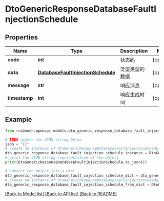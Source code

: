 # DtoGenericResponseDatabaseFaultInjectionSchedule


## Properties

Name | Type | Description | Notes
------------ | ------------- | ------------- | -------------
**code** | **int** | 状态码 | [optional] 
**data** | [**DatabaseFaultInjectionSchedule**](DatabaseFaultInjectionSchedule.md) | 泛型类型的数据 | [optional] 
**message** | **str** | 响应消息 | [optional] 
**timestamp** | **int** | 响应生成时间 | [optional] 

## Example

```python
from rcabench.openapi.models.dto_generic_response_database_fault_injection_schedule import DtoGenericResponseDatabaseFaultInjectionSchedule

# TODO update the JSON string below
json = "{}"
# create an instance of DtoGenericResponseDatabaseFaultInjectionSchedule from a JSON string
dto_generic_response_database_fault_injection_schedule_instance = DtoGenericResponseDatabaseFaultInjectionSchedule.from_json(json)
# print the JSON string representation of the object
print(DtoGenericResponseDatabaseFaultInjectionSchedule.to_json())

# convert the object into a dict
dto_generic_response_database_fault_injection_schedule_dict = dto_generic_response_database_fault_injection_schedule_instance.to_dict()
# create an instance of DtoGenericResponseDatabaseFaultInjectionSchedule from a dict
dto_generic_response_database_fault_injection_schedule_from_dict = DtoGenericResponseDatabaseFaultInjectionSchedule.from_dict(dto_generic_response_database_fault_injection_schedule_dict)
```
[[Back to Model list]](../README.md#documentation-for-models) [[Back to API list]](../README.md#documentation-for-api-endpoints) [[Back to README]](../README.md)


